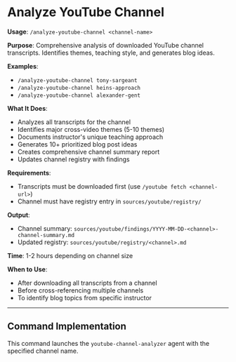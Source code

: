 # Analyze YouTube Channel

**Usage**: `/analyze-youtube-channel <channel-name>`

**Purpose**: Comprehensive analysis of downloaded YouTube channel transcripts. Identifies themes, teaching style, and generates blog ideas.

**Examples**:
- `/analyze-youtube-channel tony-sargeant`
- `/analyze-youtube-channel heins-approach`
- `/analyze-youtube-channel alexander-gent`

**What It Does**:
- Analyzes all transcripts for the channel
- Identifies major cross-video themes (5-10 themes)
- Documents instructor's unique teaching approach
- Generates 10+ prioritized blog post ideas
- Creates comprehensive channel summary report
- Updates channel registry with findings

**Requirements**:
- Transcripts must be downloaded first (use `/youtube fetch <channel-url>`)
- Channel must have registry entry in `sources/youtube/registry/`

**Output**:
- Channel summary: `sources/youtube/findings/YYYY-MM-DD-<channel>-channel-summary.md`
- Updated registry: `sources/youtube/registry/<channel>.md`

**Time**: 1-2 hours depending on channel size

**When to Use**:
- After downloading all transcripts from a channel
- Before cross-referencing multiple channels
- To identify blog topics from specific instructor

---

## Command Implementation

This command launches the `youtube-channel-analyzer` agent with the specified channel name.
